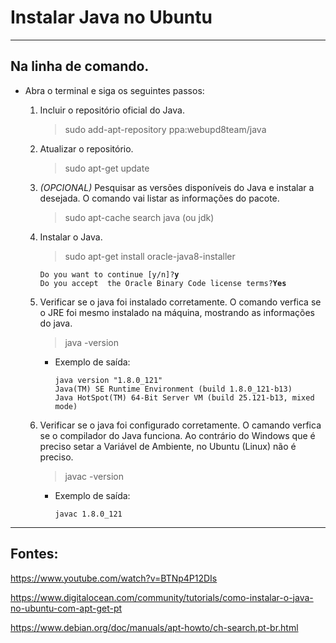 Instalar Java no Ubuntu
===============================================

--------------------

## Na linha de comando.

- Abra o terminal e siga os seguintes passos:

	1. Incluir o repositório oficial do Java.

		> sudo add-apt-repository ppa:webupd8team/java

	2. Atualizar o repositório.

		> sudo apt-get update

	3. *(OPCIONAL)* Pesquisar as versões disponíveis do Java e instalar a desejada. O comando vai listar as informações do pacote.

		> sudo apt-cache search java (ou jdk)


	4. Instalar o Java.

		> sudo apt-get install oracle-java8-installer

		`Do you want to continue [y/n]?`**`y`**</br>
		`Do you accept  the Oracle Binary Code license terms?`**`Yes`**
				

	5. Verificar se o java foi instalado corretamente. O comando verfica se o JRE foi mesmo instalado na máquina, mostrando as informações do java.

		> java -version

		- Exemplo de saída:

			`java version "1.8.0_121"`</br>
			`Java(TM) SE Runtime Environment (build 1.8.0_121-b13)`</br>
			`Java HotSpot(TM) 64-Bit Server VM (build 25.121-b13, mixed mode)`


	6. Verificar se o java foi configurado corretamente. O camando verfica se o compilador do Java funciona. Ao contrário do Windows que é preciso setar a Variável de Ambiente, no Ubuntu (Linux) não é preciso.

		> javac -version

		- Exemplo de saída:

			`javac 1.8.0_121`

--------------------

## Fontes:

https://www.youtube.com/watch?v=BTNp4P12DIs

https://www.digitalocean.com/community/tutorials/como-instalar-o-java-no-ubuntu-com-apt-get-pt

https://www.debian.org/doc/manuals/apt-howto/ch-search.pt-br.html

